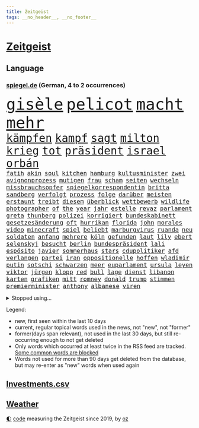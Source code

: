 ```yaml
---
title: Zeitgeist
tags: __no_header__, __no_footer__
---
```


# [Zeitgeist](https://oliz.io/zeitgeist/)

## Language

<h3><a href="https://www.spiegel.de" target="_blank">spiegel.de</a> (German, 4 to 2 occurrences)</h3>
<p style="font-family:monospace">
<span style="font-size:32pt"><a href="news_links.html#gisèle" class="current">gisèle</a></span>
<span style="font-size:32pt"><a href="news_links.html#pelicot" class="current">pelicot</a></span>
<span style="font-size:32pt"><a href="news_links.html#macht" class="current">macht</a></span>
<span style="font-size:32pt"><a href="news_links.html#mehr" class="current">mehr</a></span>
<br>
<span style="font-size:22pt"><a href="news_links.html#kämpfen" class="current">kämpfen</a></span>
<span style="font-size:22pt"><a href="news_links.html#kampf" class="current">kampf</a></span>
<span style="font-size:22pt"><a href="news_links.html#sagt" class="current">sagt</a></span>
<span style="font-size:22pt"><a href="news_links.html#milton" class="new">milton</a></span>
<span style="font-size:22pt"><a href="news_links.html#krieg" class="current">krieg</a></span>
<span style="font-size:22pt"><a href="news_links.html#tot" class="current">tot</a></span>
<span style="font-size:22pt"><a href="news_links.html#präsident" class="current">präsident</a></span>
<span style="font-size:22pt"><a href="news_links.html#israel" class="current">israel</a></span>
<span style="font-size:22pt"><a href="news_links.html#orbán" class="current">orbán</a></span>
<br>
<span style="font-size:12pt"><a href="news_links.html#fatih" class="new">fatih</a></span>
<span style="font-size:12pt"><a href="news_links.html#akin" class="new">akin</a></span>
<span style="font-size:12pt"><a href="news_links.html#soul" class="new">soul</a></span>
<span style="font-size:12pt"><a href="news_links.html#kitchen" class="current">kitchen</a></span>
<span style="font-size:12pt"><a href="news_links.html#hamburg" class="current">hamburg</a></span>
<span style="font-size:12pt"><a href="news_links.html#kultusminister" class="new">kultusminister</a></span>
<span style="font-size:12pt"><a href="news_links.html#zwei" class="current">zwei</a></span>
<span style="font-size:12pt"><a href="news_links.html#avignonprozess" class="new">avignonprozess</a></span>
<span style="font-size:12pt"><a href="news_links.html#mutigen" class="current">mutigen</a></span>
<span style="font-size:12pt"><a href="news_links.html#frau" class="current">frau</a></span>
<span style="font-size:12pt"><a href="news_links.html#scham" class="current">scham</a></span>
<span style="font-size:12pt"><a href="news_links.html#seiten" class="current">seiten</a></span>
<span style="font-size:12pt"><a href="news_links.html#wechseln" class="current">wechseln</a></span>
<span style="font-size:12pt"><a href="news_links.html#missbrauchsopfer" class="new">missbrauchsopfer</a></span>
<span style="font-size:12pt"><a href="news_links.html#spiegelkorrespondentin" class="new">spiegelkorrespondentin</a></span>
<span style="font-size:12pt"><a href="news_links.html#britta" class="new">britta</a></span>
<span style="font-size:12pt"><a href="news_links.html#sandberg" class="new">sandberg</a></span>
<span style="font-size:12pt"><a href="news_links.html#verfolgt" class="current">verfolgt</a></span>
<span style="font-size:12pt"><a href="news_links.html#prozess" class="current">prozess</a></span>
<span style="font-size:12pt"><a href="news_links.html#folge" class="current">folge</a></span>
<span style="font-size:12pt"><a href="news_links.html#darüber" class="current">darüber</a></span>
<span style="font-size:12pt"><a href="news_links.html#meisten" class="current">meisten</a></span>
<span style="font-size:12pt"><a href="news_links.html#erstaunt" class="new">erstaunt</a></span>
<span style="font-size:12pt"><a href="news_links.html#treibt" class="current">treibt</a></span>
<span style="font-size:12pt"><a href="news_links.html#diesem" class="current">diesem</a></span>
<span style="font-size:12pt"><a href="news_links.html#überblick" class="current">überblick</a></span>
<span style="font-size:12pt"><a href="news_links.html#wettbewerb" class="current">wettbewerb</a></span>
<span style="font-size:12pt"><a href="news_links.html#wildlife" class="new">wildlife</a></span>
<span style="font-size:12pt"><a href="news_links.html#photographer" class="current">photographer</a></span>
<span style="font-size:12pt"><a href="news_links.html#of" class="current">of</a></span>
<span style="font-size:12pt"><a href="news_links.html#the" class="current">the</a></span>
<span style="font-size:12pt"><a href="news_links.html#year" class="current">year</a></span>
<span style="font-size:12pt"><a href="news_links.html#jahr" class="current">jahr</a></span>
<span style="font-size:12pt"><a href="news_links.html#estelle" class="new">estelle</a></span>
<span style="font-size:12pt"><a href="news_links.html#revaz" class="new">revaz</a></span>
<span style="font-size:12pt"><a href="news_links.html#parlament" class="current">parlament</a></span>
<span style="font-size:12pt"><a href="news_links.html#greta" class="current">greta</a></span>
<span style="font-size:12pt"><a href="news_links.html#thunberg" class="new">thunberg</a></span>
<span style="font-size:12pt"><a href="news_links.html#polizei" class="current">polizei</a></span>
<span style="font-size:12pt"><a href="news_links.html#korrigiert" class="current">korrigiert</a></span>
<span style="font-size:12pt"><a href="news_links.html#bundeskabinett" class="current">bundeskabinett</a></span>
<span style="font-size:12pt"><a href="news_links.html#gesetzesänderung" class="new">gesetzesänderung</a></span>
<span style="font-size:12pt"><a href="news_links.html#oft" class="current">oft</a></span>
<span style="font-size:12pt"><a href="news_links.html#hurrikan" class="current">hurrikan</a></span>
<span style="font-size:12pt"><a href="news_links.html#florida" class="current">florida</a></span>
<span style="font-size:12pt"><a href="news_links.html#john" class="current">john</a></span>
<span style="font-size:12pt"><a href="news_links.html#morales" class="new">morales</a></span>
<span style="font-size:12pt"><a href="news_links.html#video" class="current">video</a></span>
<span style="font-size:12pt"><a href="news_links.html#minecraft" class="new">minecraft</a></span>
<span style="font-size:12pt"><a href="news_links.html#spiel" class="current">spiel</a></span>
<span style="font-size:12pt"><a href="news_links.html#beliebt" class="current">beliebt</a></span>
<span style="font-size:12pt"><a href="news_links.html#marburgvirus" class="new">marburgvirus</a></span>
<span style="font-size:12pt"><a href="news_links.html#ruanda" class="current">ruanda</a></span>
<span style="font-size:12pt"><a href="news_links.html#neu" class="current">neu</a></span>
<span style="font-size:12pt"><a href="news_links.html#soldaten" class="current">soldaten</a></span>
<span style="font-size:12pt"><a href="news_links.html#anfang" class="current">anfang</a></span>
<span style="font-size:12pt"><a href="news_links.html#mehrere" class="current">mehrere</a></span>
<span style="font-size:12pt"><a href="news_links.html#köln" class="current">köln</a></span>
<span style="font-size:12pt"><a href="news_links.html#gefunden" class="current">gefunden</a></span>
<span style="font-size:12pt"><a href="news_links.html#laut" class="current">laut</a></span>
<span style="font-size:12pt"><a href="news_links.html#lily" class="current">lily</a></span>
<span style="font-size:12pt"><a href="news_links.html#ebert" class="new">ebert</a></span>
<span style="font-size:12pt"><a href="news_links.html#selenskyj" class="current">selenskyj</a></span>
<span style="font-size:12pt"><a href="news_links.html#besucht" class="current">besucht</a></span>
<span style="font-size:12pt"><a href="news_links.html#berlin" class="current">berlin</a></span>
<span style="font-size:12pt"><a href="news_links.html#bundespräsident" class="current">bundespräsident</a></span>
<span style="font-size:12pt"><a href="news_links.html#lali" class="new">lali</a></span>
<span style="font-size:12pt"><a href="news_links.html#espósito" class="new">espósito</a></span>
<span style="font-size:12pt"><a href="news_links.html#javier" class="current">javier</a></span>
<span style="font-size:12pt"><a href="news_links.html#sommerhaus" class="current">sommerhaus</a></span>
<span style="font-size:12pt"><a href="news_links.html#stars" class="current">stars</a></span>
<span style="font-size:12pt"><a href="news_links.html#cdupolitiker" class="current">cdupolitiker</a></span>
<span style="font-size:12pt"><a href="news_links.html#afd" class="current">afd</a></span>
<span style="font-size:12pt"><a href="news_links.html#verlangen" class="current">verlangen</a></span>
<span style="font-size:12pt"><a href="news_links.html#partei" class="current">partei</a></span>
<span style="font-size:12pt"><a href="news_links.html#iran" class="current">iran</a></span>
<span style="font-size:12pt"><a href="news_links.html#oppositionelle" class="current">oppositionelle</a></span>
<span style="font-size:12pt"><a href="news_links.html#hoffen" class="current">hoffen</a></span>
<span style="font-size:12pt"><a href="news_links.html#wladimir" class="current">wladimir</a></span>
<span style="font-size:12pt"><a href="news_links.html#putin" class="current">putin</a></span>
<span style="font-size:12pt"><a href="news_links.html#sotschi" class="current">sotschi</a></span>
<span style="font-size:12pt"><a href="news_links.html#schwarzen" class="current">schwarzen</a></span>
<span style="font-size:12pt"><a href="news_links.html#meer" class="current">meer</a></span>
<span style="font-size:12pt"><a href="news_links.html#euparlament" class="current">euparlament</a></span>
<span style="font-size:12pt"><a href="news_links.html#ursula" class="current">ursula</a></span>
<span style="font-size:12pt"><a href="news_links.html#leyen" class="current">leyen</a></span>
<span style="font-size:12pt"><a href="news_links.html#viktor" class="current">viktor</a></span>
<span style="font-size:12pt"><a href="news_links.html#jürgen" class="current">jürgen</a></span>
<span style="font-size:12pt"><a href="news_links.html#klopp" class="current">klopp</a></span>
<span style="font-size:12pt"><a href="news_links.html#red" class="current">red</a></span>
<span style="font-size:12pt"><a href="news_links.html#bull" class="current">bull</a></span>
<span style="font-size:12pt"><a href="news_links.html#lage" class="current">lage</a></span>
<span style="font-size:12pt"><a href="news_links.html#dienst" class="current">dienst</a></span>
<span style="font-size:12pt"><a href="news_links.html#libanon" class="current">libanon</a></span>
<span style="font-size:12pt"><a href="news_links.html#karten" class="current">karten</a></span>
<span style="font-size:12pt"><a href="news_links.html#grafiken" class="current">grafiken</a></span>
<span style="font-size:12pt"><a href="news_links.html#mitt" class="current">mitt</a></span>
<span style="font-size:12pt"><a href="news_links.html#romney" class="current">romney</a></span>
<span style="font-size:12pt"><a href="news_links.html#donald" class="current">donald</a></span>
<span style="font-size:12pt"><a href="news_links.html#trump" class="current">trump</a></span>
<span style="font-size:12pt"><a href="news_links.html#stimmen" class="current">stimmen</a></span>
<span style="font-size:12pt"><a href="news_links.html#premierminister" class="current">premierminister</a></span>
<span style="font-size:12pt"><a href="news_links.html#anthony" class="current">anthony</a></span>
<span style="font-size:12pt"><a href="news_links.html#albanese" class="current">albanese</a></span>
<span style="font-size:12pt"><a href="news_links.html#viren" class="current">viren</a></span>
</p>
<details>
<summary>Stopped using...</summary>
<p class="former" style="font-size:12pt">
entschuldigt(1448) scheinen(1448) arbeitete(1447) geboren(1447) griechenland(1447) eis(1446) gezogen(1446) zurzeit(1446) ausländische(1445) konservativen(1445) finale(1444) kündigte(1444) märz(1444) nazis(1444) regel(1444) xi(1444) obama(1443) trend(1443) österreichische(1443) bereich(1442) internationaler(1442) liverpool(1442) räumen(1442) besiegt(1441) häufig(1441) ifoinstitut(1441) lieben(1441) appelliert(1440) aufruf(1440) twitter(1440) verlegt(1440) ausnahmen(1439) beamten(1439) bedrohung(1439) lager(1439) halbfinale(1438) infrage(1438) versprochen(1438) zugang(1438) abstand(1437) ankündigung(1437) 65(1436) anlass(1436) freiburg(1436) frust(1436) leid(1436) rückschlag(1436) united(1436) 27(1435) meinem(1435) schwanger(1435) verbreiten(1435) berät(1434) preisen(1434) produzieren(1434) athleten(1433) polnische(1432) körperverletzung(1431) nachfrage(1431) schuss(1431) 3000(1430) 45(1430) projekt(1430) kürzlich(1429) begriff(1428) verschwand(1428) gesetze(1427) jüngere(1427) presse(1427) küstenwache(1426) tür(1426) 1500(1425) fortgesetzt(1425) ministerium(1425) auflagen(1424) empfängt(1424) herz(1424) katholischen(1424) eigenes(1421) behalten(1420) gang(1420) einschätzung(1418) papier(1418) auseinandersetzung(1416) hinten(1416) nasa(1415) retter(1412) bangen(1408) katharina(1408) abgeschlossen(1399) foto(1390) einfache(1376) sachen(1363) heidelberg(1357) umbau(1346) langjährige(1339) lahm(1274) abgestürzt(1262) 38(1209) vorsicht(1200) truppe(1184) novak(1183) arme(1176) zugestimmt(1156) dörfer(1135) dokumentiert(1093) worum(1085) älteste(1081) empfehlen(1072) rhein(1065) ostdeutschland(1051) schülerin(1049) verteidiger(1049) diskussionen(1020) seltene(1020) gerichte(984) verkündete(982) lemke(979) schwieriger(976) afrikanischen(965) lohnen(962) positiven(957) verantwortlichen(955) abschaffung(952) aufhören(950) brüder(946) triumphiert(943) nebenbei(920) eingetroffen(918) baustelle(915) dilemma(906) fernen(883) vermisster(881) hammer(874) debattiert(849) cannabis(844) titelverteidiger(841) weltrekord(826) zuwanderung(823) schwimmen(821) partnerin(817) erlegen(805) usrepublikaner(802) psychischen(772) pleiten(770) wünsche(767) lebenslange(766) farben(756) antarktis(755) kommunikation(751) gerechtfertigt(748) rätseln(741) freigegeben(738) senioren(735) stemmen(733) grenzgebiet(722) razzien(709) freundschaft(708) schönheit(701) autohersteller(700) operiert(699) düster(677) geheim(669) gekostet(664) roland(660) text(660) hauses(658) djokovic(655) mächtige(655) gesagt(651) regierende(647) ähnliche(643) tauchte(640) heimische(637) wiener(636) praxis(633) venedig(632) geschwister(623) aussieht(620) christdemokraten(617) landwirte(614) flaschen(611) freier(611) technologie(603) schweres(592) karin(582) toll(581) wahlsieger(580) dfbpokal(579) wegner(576) darmstadt(573) wurzeln(570) stürme(569) gewartet(561) z(559) laune(557) höcke(555) gen(554) hauptrolle(548) bestreiten(543) emotionen(542) linkspartei(537) 13jährige(528) veröffentlichte(528) stuft(524) samuel(521) tickets(520) wärmepumpe(519) beine(510) arbeiter(509) küche(501) gelernt(499) mühe(496) motto(495) kredite(493) mahnen(481) 77(472) gegners(471) zahlungen(471) schlucht(469) spahn(463) einbringen(457) obersten(456) stellvertretende(455) lieferten(454) milliardenschweren(452) abends(446) besiegen(439) essener(439) schmidt(439) vormittag(433) klingbeil(430) islamistische(428) sechsstellige(423) unterscheiden(422) geöffnet(405) niemanden(405) genossen(403) jüdisches(399) riesiges(399) verkehrsunfall(399) hartes(397) antonio(392) 03(391) goldenen(391) bedauert(386) errungen(381) generalbundesanwalt(380) onkel(376) reformiert(374) chile(372) anläuft(367) düsteren(367) streaminganbietern(367) archäologen(365) nagel(364) kimmich(362) franzosen(361) verschickt(359) gemüse(358) vergehen(358) singen(355) verheiratet(354) regelungen(352) absicht(342) hackerangriff(340) böse(336) migrationshintergrund(335) reagierten(334) einfachen(328) israelisches(328) damaskus(325) gdl(319) reederei(318) abschiebung(315) einheitliche(315) ampelpartner(309) ernsthafte(309) claus(308) weselsky(308) emma(307) lernte(307) haderte(304) veränderung(302) besorgniserregend(300) magic(297) nürnberger(296) bot(294) britisches(294) genehmigung(292) 18jährige(291) gesichter(290) erleichterung(287) straftäter(286) ausgewählt(284) notfall(284) positives(284) verschüttet(284) unverletzt(282) dialoge(280) uganda(280) buchempfehlungen(279) po(278) zuversichtlich(276) erfuhr(275) ermittlungsverfahren(275) abgeordneter(274) angeklagten(274) omas(274) onlinehändler(274) versteht(273) gera(272) präsent(272) giftige(270) grundgesetz(270) hungern(269) fortschritte(268) viertelfinale(268) roberts(267) sekeinsatz(265) temu(265) mögen(263) dreyer(262) statistischem(262) athen(261) high(261) präsentierte(258) absatz(257) hollywoods(257) melanie(257) nvidia(257) gründet(255) wettkampf(255) barack(253) körperlich(253) niedersachsens(252) topfavorit(252) australischer(250) le(250) premierministerin(249) audi(248) mona(247) bauernproteste(244) disney+(244) weltstar(243) route(242) kinos(241) bauch(239) 2009(238) festivals(238) spektakuläres(238) holten(236) go(234) scheidet(233) gefühlt(232) lamar(232) shein(232) hab(231) vergibt(229) jagt(228) milch(228) 160(227) lutz(227) stellung(227) bunte(226) territorium(226) verprügelt(225) contest(224) eurovision(224) fressen(224) minderjährigen(223) jena(222) manipulation(222) ravensburg(222) trick(221) 64(220) gitarrist(219) emojis(217) weichen(217) gelegene(215) verbotene(215) zerlegt(215) vermittler(213) vorgesehen(212) schwerverletzte(211) ausmacht(210) raf(210) zoo(210) magnus(208) oberpfalz(208) bedankt(207) siebten(206) schweigegeldprozess(205) blau(204) chinesisches(204) regenfällen(204) selbstverständlich(204) unmöglich(204) haustür(203) sinkenden(203) vorlieben(203) erwirken(202) schreibtisch(202) schwimmer(202) katy(200) msc(200) pfiff(200) eindeutig(198) wildtiere(197) chiphersteller(196) vergleichbar(196) füße(195) schwerem(195) aktualisiert(193) überlassen(193) erfolgreicher(191) filmset(191) hafens(190) mongolei(190) georg(189) dublin(187) erfreut(186) zucker(186) aufgelegt(185) flüchtlingen(185) raffinerie(185) schulter(184) thüringische(184) ampelpolitiker(183) ostdeutscher(181) bodo(180) stemmt(180) vermont(180) nordrheinwestfalens(179) zeichner(177) schöne(176) carlsen(175) ermutigt(175) zusätzlichen(175) don(174) school(174) harmlosen(173) messerangriff(173) thyssenkrupp(173) afghanische(172) balkon(171) iga(171) usjustiz(171) świątek(171) köpfe(170) staatschefs(170) antreibt(169) statistische(169) anwesen(168) ernannt(168) fußballbund(168) strahlkraft(168) brachen(167) cafés(167) irren(164) arbeitszeit(163) leuten(163) abgeschoben(162) brutale(162) frauenfußball(162) testspiel(162) gesammelt(161) schweine(161) züchten(161) graz(160) ultraorthodoxe(160) wout(160) studio(159) erneuert(158) häufen(158) längste(157) schlau(157) ausgeweitet(156) behoben(156) einflussreichsten(155) verlobung(155) beeindruckt(154) handwerk(154) machtübernahme(154) promis(154) engel(153) breitet(152) giftig(151) sportwetten(151) toxischen(151) children(150) gemalt(150) save(150) vereinbaren(150) stahl(148) telekom(148) entzündete(147) konzerten(146) wohnungsnot(146) herd(145) immobilienkauf(144) quartal(144) schwangere(144) worüber(143) menschheit(142) bergab(141) salvador(141) dreckig(140) attackierte(139) fti(139) kultusministerkonferenz(139) marvin(138) rechtspopulismus(138) dicke(137) triumphierte(137) übermittelt(137) friedenskonferenz(136) videobeweis(136) massentourismus(135) vorfalls(135) blüht(134) einschüchtern(134) kehren(134) ultimative(134) var(130) afdspitzenkandidat(129) verbrecher(129) vergangenem(129) veteran(129) bangladesch(128) entgangen(128) erarbeitet(127) faust(127) forschenden(127) geiseldeal(127) islamismus(126) marcus(126) sechsjährigen(126) heimatmarkt(125) versunkene(125) afrikanische(124) fernost(124) kendrick(124) sternschnuppen(124) hitzige(123) heimspiel(122) ortega(122) tischtennis(122) bilden(121) intensiven(121) kanzlerschaft(121) leclerc(120) 17jährige(119) korrekt(119) antidepressiva(118) aufbauen(118) aufsteigen(118) einzig(118) griechischen(118) heikel(118) lugner(118) rutschen(118) spontane(118) steven(118) angespannte(117) beißt(117) paradies(117) siedlungen(117) entsprechend(116) triathlon(116) funktionär(115) eingesperrt(114) ibiza(114) teurere(113) robin(112) schauspielers(112) sexualstraftäter(112) staatsbesuch(112) zahlung(112) brandgefahr(111) bürgerschaft(111) clooney(111) extremwetter(111) helgoland(111) feinde(110) grand(109) beeinträchtigt(108) schlägerei(108) beladener(107) epidemie(107) lindemann(107) supreme(107) verschiedener(107) verteilen(107) 42jähriger(106) anfangs(106) hunter(106) muscheln(106) pony(106) rechenschaft(106) reeperbahn(106) besiegte(105) erdrutsch(105) filmfest(105) kriegskabinett(105) neuestes(105) sommerpause(105) johnny(104) ähnelt(104) gegenspieler(103) krawallen(103) frisst(102) medwedew(102) parteimitglieder(102) rückte(101) satire(101) schultz(101) eishockeyprofi(100) linkenpolitikerin(100) sturmböen(100) außenseiter(99) margaret(99) memes(99) pflanze(98) landesweiten(97) waldbrand(97) bezahlbare(96) fluch(96) militäraktion(96) verabschiedete(96) verlegung(96) verlorenen(96) glaubwürdigkeit(95) hafenstadt(95) litt(95) 128(94) f16(94) jodie(94) staatsbürgerschaft(94) vorkehrungen(94) erobern(93) füreinander(93) kidman(93) achtelfinale(92) brad(92) pitt(92) wahlkampfs(92) alliierten(91) flugzeugabsturz(91) mörtel(91) mörtels(91) reisekonzern(91) steuererleichterungen(91) tatsächliche(91) vollrausch(91) beliebten(90) gegnerin(90) klatschen(90) konto(90) martha(90) pakistaner(90) retteten(90) seltenen(90) toben(90) blind(89) boxerin(89) eingeläutet(89) kaputte(89) klimafreundlicher(89) kontinent(89) medaille(89) noa(89) verlieh(89) brat(88) briefwahlstimmen(88) charli(88) gefangen(88) nazideutschland(88) vorsichtig(88) xcx(88) almuth(87) artgenossen(87) industriestandort(87) medaillen(87) netflixdoku(87) privatsache(87) schult(87) bullock(86) delikatessen(86) familiengeschichte(86) theodor(86) umgesetzt(86) uspräsidentensohn(86) verlobt(86) wahlzettel(86) 900(85) cathy(85) gelebt(85) hochumstritten(85) transfer(85) verletze(85) aufrecht(84) einschulung(84) itsysteme(84) jusochef(84) kroatien(84) stecker(84) türmer(84) alkoholeinfluss(83) erlebnis(83) widersprüche(83) wildbahn(83) 2200(82) dominante(82) dschungelcamp(82) gefährten(82) gewaltvorwürfen(82) koeman(82) portionen(82) ronald(82) abzuschieben(81) bergtour(81) filmte(81) satellitenbildern(81) sichtbare(81) vergewaltigte(81) westküste(81) wiegt(81) einpacken(80) finanzspritze(80) four(80) friedensplan(80) häufigsten(80) oberleitungen(80) gosens(79) gündoğan(79) königliche(79) neubaur(79) taxifahrer(79) bbcbericht(78) sensation(78) sperren(78) studierte(78) abriss(77) dfbauswahl(77) fantasien(77) messerangriffe(77) publik(77) seenotrettung(77) sorgerechtsstreit(77) surferin(77) unausweichlich(77) wasserschutzpolizei(77) 49jähriger(76) draisaitl(76) edmonton(76) emeuphorie(76) neuzulassungen(76) oilers(76) usluftfahrtbehörde(76) ussoldaten(76) anja(75) auftritten(75) bekamen(75) filmfestival(75) pragmatiker(75) rützel(75) ewiger(74) hofer(74) ikonische(74) mitteilung(74) nachrichtenmann(74) raffinerien(74) währte(74) bauzinsen(73) doppelte(73) lokomotivführer(73) führungspositionen(72) handelfmeter(72) lord(72) verpatzte(72) überprüft(72) branchenkenner(71) comedians(71) einzudämmen(71) folgenschwerer(71) linkenabgeordnete(71) nationalgericht(71) unteren(71) vorgezogen(71) 41(70) ausreisen(70) bauernpräsident(70) einheimischen(70) haptik(70) rukwied(70) schilderte(70) trauerfeier(70) trauma(70) untergrund(70) 49euroticket(69) antwerpen(69) berührung(69) externe(69) freigelassen(69) ministeriumsmitarbeiter(69) nationalistischer(69) rubens(69) annen(68) auszugeben(68) gesamtführung(68) selbstzweifel(68) spielführer(68) startrampen(68) backen(67) erklärt’s(67) eröffneten(67) kaliforniens(67) pflanzenarten(67) pieper(67) prozesses(67) rechtfertigt(67) genua(66) rekonstruiert(66) ebike(65) gesetzen(65) luxusautos(65) oberhaupt(65) rettungshubschrauber(65) schwarzrotgold(65) sparkasse(65) ernennung(64) gedachten(64) grünem(64) inside(64) izmir(64) spürt(64) telemedizin(64) wunderkind(64) 14jähriger(63) badenberg(63) badmintonspieler(63) berechnen(63) gloria(63) justizsenatorin(63) kraftwerks(63) kriegstreiber(63) lokführergewerkschaft(63) rekordvertrag(63) thurn(63) tribüne(63) viereck(63) dittrich(62) feind(62) wölfe(62) bundespolitik(61) einzelzeitfahren(61) gallagher(61) gere(61) nationalisten(61) noel(61) pretty(61) spaziergänger(61) age(60) dunham(60) finanzministerin(60) gregg(60) nationalpark(60) überlastung(60) aufschlag(59) bekennen(59) erhob(59) giacomo(59) merken(59) tatum(59) unterfangen(59) buchholz(58) gejubelt(58) verstorben(58) entworfen(57) kamerun(57) primož(57) roglič(57) windgeschwindigkeiten(57) ausgeschieden(56) schwimmt(56) beteiligte(55) daniil(55) gruppierung(55) hilfsmittel(55) ovations(55) standing(55) wohnraum(55) zauber(55) adele(54) berechnet(54) erweist(54) lektüre(54) vulkane(54) 41jährigen(53) attentate(53) berchtesgaden(53) breit(53) dreifache(53) grandslamtitel(53) grandslamturnieren(53) großartiges(53) konsistenz(53) samsung(53) verwerflich(53) besichtigen(52) boulevardzeitung(52) landtage(52) schert(52) staatskonzern(52) zweitligist(52) guide(51) invasive(51) klinikaufenthalt(51) p(51) trennungen(51) agiert(50) natalie(50) philadelphia(50) rbb(50) stechen(50) verzweifelt(50) bitteren(49) falcon(49) stadtfest(49) startverbot(49) einhörner(48) gastiert(48) potenzielle(48) aufzuhören(47) ehemanns(47) herausfordert(47) nachwirkungen(47) schadstoffe(47) thailändischen(47) übergangsregierung(47) andrea(46) anhängerinnen(46) aufteilung(46) beifall(46) forscherinnen(46) isoliertes(46) klappen(46) lwiw(46) mashco(46) outlaws(46) piro(46) ruheständler(46) schlichten(46) unkontaktiertes(46) verdreifacht(46) winterkorn(46) neuzugang(45) pflegefachkraft(45) staubsauger(45) streitpunkt(45) videoanalyse(45) britin(44) dmytro(44) hinterbliebenen(44) kuleba(44) olympiasiegerin(44) rivalisierende(44) rückruf(44) caroline(43) höchststrafe(43) japanischem(43) verhältnissen(43) gemeinsamkeiten(42) görlitz(42) kürzungen(42) matt(42) radstar(42) unerträglich(42) wesen(42) fahrlehrer(41) lake(41) 27jährige(40) euabgeordnete(40) gestaltet(40) kreuzfahrt(40) o’connor(40) sahelzone(40) sportschützen(40) swifties(40) täters(40) anstrengend(39) bundesjustizminister(39) kehrte(39) mehrtägigen(39) musikstars(39) olympisches(39) paralympics(39) rufe(39) tierpflegerin(39) zeitmanagement(39) 1993(38) betriebsrat(38) hans(38) israelpalästinakonflikt(38) pilgern(38) sonnenschein(38) säbelfechter(38) waldweg(38) wertschätzung(38) 81(37) beistand(37) besitz(37) eigens(37) gigantischer(37) inhaftierten(37) nahostexperte(37) priorität(37) sicherer(37) elena(36) freistaat(36) geschnappt(36) highlight(36) my(36) newcomer(36) telegramgründer(36) vermögens(36) abdel(35) afghanen(35) fattah(35) natürlichen(35) prostitution(35) shirin(35) terroranschlag(35) zehnten(35) japankäfer(34) notlanden(34) quadratkilometer(34) sachsenwahl(34) sternerestaurant(34) 26jährigen(33) bronzemedaille(33) börsenwert(33) entführer(33) ergangen(33) kollektive(33) megaevent(33) mendes(33) rampenlicht(33) silbermedaille(33) verfechter(33) übelkeit(33) bagger(32) belgrad(32) gehofft(32) geländegewinne(32) hessische(32) manipulierte(32) siedlung(32) zufahrt(32) 100metersprint(31) auslandsjahr(31) boeings(31) entlassungen(31) stall(31) 61jähriger(30) bezug(30) dankte(30) einzelfall(30) gehörten(30) gerammt(30) haniyyeh(30) konjunkturflaute(30) landesweit(30) rudereiner(30) sparpläne(30) uspräsidentschaftswahl(30) bogenschießen(29) einhalt(29) konfrontationskurs(29) mund(29) neumann(29) preissteigerungen(29) unverhohlen(29) aufrufe(28) eigenheimbesitzer(28) fremd(28) gefangenen(28) geschädigt(28) heart(28) schätzungsweise(28) zusammengestellt(28) übertroffen(28) heikles(27) norwegischen(27) nämlich(27) 71jährige(26) borkum(26) gebremst(26) issa(26) kabelschächte(26) niederländischer(26) amtssitz(25) gnadenlos(25) monarchen(25) sibirien(25) trauriger(25) variante(25) verbannt(25) vermeintlichen(25) abgewickelt(24) beobachtete(24) boulevardpresse(24) konzerts(24) lebzeiten(24) lichtblick(24) plante(24) beschrieben(23) ehlers(23) gorilla(23) nullrunde(23) restrukturierung(23) strafmaß(23) unfallstelle(23) antrainierte(22) container(22) eingeschleust(22) erodiert(22) menschenmenge(22) selbstbewusstsein(22) sternschnuppenschauer(22) wiegen(22) zurecht(22) bildungspolitik(21) brasilianischen(21) bundesverkehrsminister(21) etablierten(21) harrys(21) hauch(21) schlagersängerin(21) stromversorgung(21) vinícius(21) 46jährige(20) ablesen(20) anziehen(20) male(20) rückten(20) schwimmerin(20) seen(20) stahlsparte(20) straubinger(20) bauarbeiten(19) herzkreislauferkrankungen(19) kurskoffensive(19) sofa(19) spürbare(19) geendet(18) geschaffen(18) perfekter(18) tolle(18) wiederentdeckt(18) aryna(17) blicke(17) familienvater(17) gedenkstätte(17) kabul(17) messerverbote(17) sabalenka(17) amtes(16) gescheiterte(16) kinderwunsch(16) mpoxvariante(16) positiver(16) sandhausen(16) schwedt(16) widersprüchlich(16) abgeschobene(15) arne(15) bergung(15) braunbären(15) delegierten(15) eingeschläfert(15) landesverbände(15) slot(15) begriffe(14) escort(14) großangriff(14) haider(14) rezepte(14) seas(14) serenade(14) silvia(14) sonntagvormittag(14) visa(14) internationalem(13) landesverband(13) makel(13) reifer(13) weltrekordhalter(13) winkt(13) wohnheim(13) badegäste(12) banner(12) belarussische(12) einfahrt(12) gazagrenze(12) weltgrößte(12) armand(11) channing(11) duplantis(11) gegenden(11) kzgedenkstätte(11) oasis(11) paralympischen(11)
</p>
</details>
<p>Legend:
<ul>
<li><span class="new">new</span>, first seen within the last 10 days</li>
<li><span class="current">current</span>, regular topical words used in the news, not "new", not "former"</li>
<li><span class="former">former(days span relevant)</span>, not used in the last 30 days, but still re-occurring enough to not get deleted</li>
<li>Only words which occurred at least twice in the RSS feed are tracked. <a href="language/filters.py">Some common words are blocked</a></li>
<li>Words not used for more than 90 days get deleted from the database, but may re-enter as "new" words when used again</li>
</ul>
</p>

## [Investments](investments.html)[.csv](investments.csv)

## [Weather](weather.html)

<footer>
<a href="javascript:toggleTheme()" class="nav">🌓</a>
<a href="https://github.com/ooz/zeitgeist">code</a> measuring the Zeitgeist since 2019, by <a href="https://oliz.io">oz</a>
</footer>
